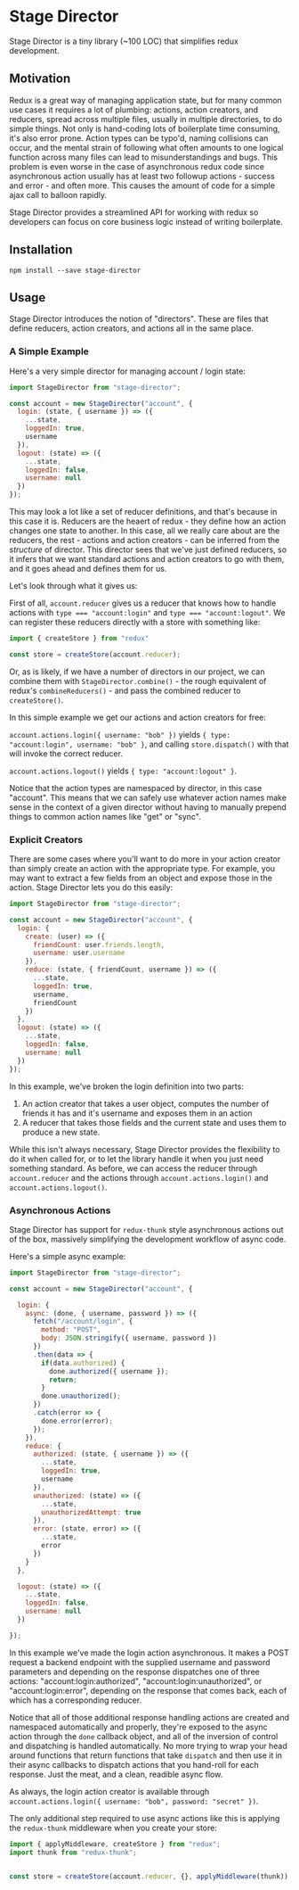 # Stage Director

Stage Director is a tiny library (~100 LOC) that simplifies redux development.

## Motivation

Redux is a great way of managing application state, but for many common use cases it requires a lot of plumbing: actions, action creators, and reducers, spread across multiple files, usually in multiple directories, to do simple things. Not only is hand-coding lots of boilerplate time consuming, it's also error prone. Action types can be typo'd, naming collisions can occur, and the mental strain of following what often amounts to one logical function across many files can lead to misunderstandings and bugs. This problem is even worse in the case of asynchronous redux code since asynchronous action usually has at least two followup actions - success and error - and often more. This causes the amount of code for a simple ajax call to balloon rapidly.

Stage Director provides a streamlined API for working with redux so developers can focus on core business logic instead of writing boilerplate.

## Installation

`npm install --save stage-director`

## Usage

Stage Director introduces the notion of "directors". These are files that define reducers, action creators, and actions all in the same place.

### A Simple Example

Here's a very simple director for managing account / login state:

```javascript
import StageDirector from "stage-director";

const account = new StageDirector("account", {
  login: (state, { username }) => ({
    ...state,
    loggedIn: true,
    username
  }),
  logout: (state) => ({
    ...state,
    loggedIn: false,
    username: null
  })
});
```

This may look a lot like a set of reducer definitions, and that's because in this case it is. Reducers are the heaert of redux - they define how an action changes one state to another. In this case, all we really care about are the reducers, the rest - actions and action creators - can be inferred from the *structure* of director. This director sees that we've just defined reducers, so it infers that we want standard actions and action creators to go with them, and it goes ahead and defines them for us.

Let's look through what it gives us:

First of all, `account.reducer` gives us a reducer that knows how to handle actions with `type === "account:login"` and `type === "account:logout"`. We can register these reducers directly with a store with something like:

```javascript
import { createStore } from "redux"

const store = createStore(account.reducer);
```

Or, as is likely, if we have a number of directors in our project, we can combine them with `StageDirector.combine()` - the rough equivalent of redux's `combineReducers()` - and pass the combined reducer to `createStore()`.


In this simple example we get our actions and action creators for free:

`account.actions.login({ username: "bob" })` yields `{ type: "account:login", username: "bob" }`, and calling `store.dispatch()` with that will invoke the correct reducer.

`account.actions.logout()` yields `{ type: "account:logout" }`.

Notice that the action types are namespaced by director, in this case "account". This means that we can safely use whatever action names make sense in the context of a given director without having to manually prepend things to common action names like "get" or "sync".

### Explicit Creators

There are some cases where you'll want to do more in your action creator than simply create an action with the appropriate type. For example, you may want to extract a few fields from an object and expose those in the action. Stage Director lets you do this easily:

```javascript
import StageDirector from "stage-director";

const account = new StageDirector("account", {
  login: {
    create: (user) => ({
      friendCount: user.friends.length,
      username: user.username
    }),
    reduce: (state, { friendCount, username }) => ({
      ...state,
      loggedIn: true,
      username,
      friendCount
    })
  },
  logout: (state) => ({
    ...state,
    loggedIn: false,
    username: null
  })
});
```

In this example, we've broken the login definition into two parts:

1. An action creator that takes a user object, computes the number of friends it has and it's username and exposes them in an action
2. A reducer that takes those fields and the current state and uses them to produce a new state.

While this isn't always necessary, Stage Director provides the flexibility to do it when called for, or to let the library handle it when you just need something standard. As before, we can access the reducer through `account.reducer` and the actions through `account.actions.login()` and `account.actions.logout()`.

### Asynchronous Actions

Stage Director has support for `redux-thunk` style asynchronous actions out of the box, massively simplifying the development workflow of async code.

Here's a simple async example:

```javascript
import StageDirector from "stage-director";

const account = new StageDirector("account", {

  login: {
    async: (done, { username, password }) => ({
      fetch("/account/login", {
        method: "POST",
        body: JSON.stringify({ username, password })
      })
      .then(data => {
        if(data.authorized) {
          done.authorized({ username });
          return;
        }
        done.unauthorized();
      })
      .catch(error => {
        done.error(error);
      });
    }),
    reduce: {
      authorized: (state, { username }) => ({
        ...state,
        loggedIn: true,
        username
      }),
      unauthorized: (state) => ({
        ...state,
        unauthorizedAttempt: true
      }),
      error: (state, error) => ({
        ...state,
        error
      })
    }
  },

  logout: (state) => ({
    ...state,
    loggedIn: false,
    username: null
  })

});
```

In this example we've made the login action asynchronous. It makes a POST request a backend endpoint with the supplied username and password parameters and depending on the response dispatches one of three actions: "account:login:authorized", "account:login:unauthorized", or "account:login:error", depending on the response that comes back, each of which has a corresponding reducer.

Notice that all of those additional response handling actions are created and namespaced automatically and properly, they're exposed to the async action through the `done` callback object, and all of the inversion of control and dispatching is handled automatically. No more trying to wrap your head around functions that return functions that take `dispatch` and then use it in their async callbacks to dispatch actions that you hand-roll for each response. Just the meat, and a clean, readible async flow.

As always, the login action creator is available through `account.actions.login({ username: "bob", password: "secret" })`.

The only additional step required to use async actions like this is applying the `redux-thunk` middleware when you create your store:

```javascript
import { applyMiddleware, createStore } from "redux";
import thunk from "redux-thunk";


const store = createStore(account.reducer, {}, applyMiddleware(thunk));
```
